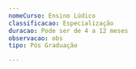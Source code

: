 ```yaml
---
nomeCurso: Ensino Lúdico
classificacao: Especialização
duracao: Pode ser de 4 a 12 meses
observacao: obs
tipo: Pós Graduação

---
```


